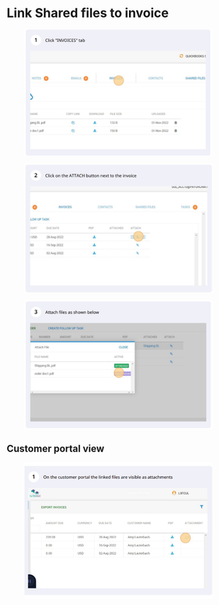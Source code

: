 # Link Shared files to invoice

<figure><img src="../../.gitbook/assets/image.png" alt=""><figcaption></figcaption></figure>

<figure><img src="../../.gitbook/assets/image (3).png" alt=""><figcaption></figcaption></figure>

<figure><img src="../../.gitbook/assets/image (13).png" alt=""><figcaption></figcaption></figure>



## Customer portal view

<figure><img src="../../.gitbook/assets/image (1).png" alt=""><figcaption></figcaption></figure>
